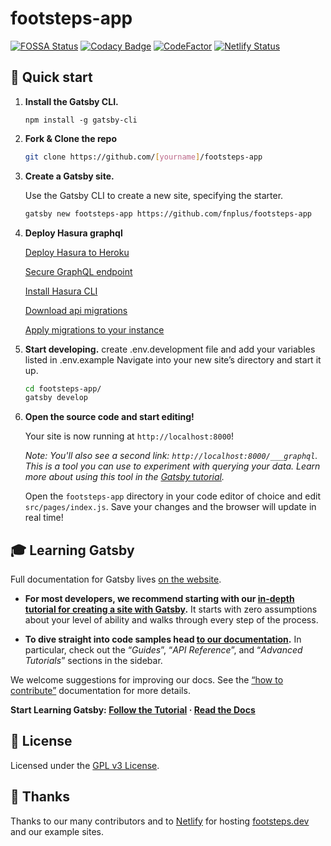# footsteps-app

[![FOSSA Status](https://app.fossa.io/api/projects/git%2Bgithub.com%2Ffnplus%2Fproject-footsteps-app.svg?type=shield)](https://app.fossa.io/projects/git%2Bgithub.com%2Ffnplus%2Fproject-footsteps-app?ref=badge_shield)
[![Codacy Badge](https://api.codacy.com/project/badge/Grade/66839011f8424527bdf4a39b60ea6b4b)](https://www.codacy.com/manual/fnplus/footsteps-app?utm_source=github.com&amp;utm_medium=referral&amp;utm_content=fnplus/footsteps-app&amp;utm_campaign=Badge_Grade)
[![CodeFactor](https://www.codefactor.io/repository/github/fnplus/footsteps-app/badge)](https://www.codefactor.io/repository/github/fnplus/footsteps-app)
[![Netlify Status](https://api.netlify.com/api/v1/badges/8e60385a-c75c-4b48-9d01-975f43285914/deploy-status)](https://app.netlify.com/sites/sharp-swanson-a61558/deploys)

## 🚀 Quick start

1. **Install the Gatsby CLI.**

   ```shell
   npm install -g gatsby-cli

   ```

2.  **Fork & Clone the repo**
    
    ```sh
    git clone https://github.com/[yourname]/footsteps-app
    ```

3.  **Create a Gatsby site.**

    Use the Gatsby CLI to create a new site, specifying the starter.

    ```sh
    gatsby new footsteps-app https://github.com/fnplus/footsteps-app
    ```
4.  **Deploy Hasura graphql**

    [Deploy Hasura to Heroku](https://docs.hasura.io/1.0/graphql/manual/getting-started/heroku-simple.html)
    
    [Secure GraphQL endpoint](https://docs.hasura.io/1.0/graphql/manual/deployment/heroku/securing-graphql-endpoint.html#add-the-hasura-graphql-admin-secret-env-var)
    
    [Install Hasura CLI](https://docs.hasura.io/1.0/graphql/manual/hasura-cli/install-hasura-cli.html)
    
    [Download api migrations](https://github.com/fnplus/footsteps-app/raw/master/rle-api.zip)
    
    [Apply migrations to your instance](https://docs.hasura.io/1.0/graphql/manual/migrations/existing-database.html#step-6-apply-the-migrations-on-another-instance-of-graphql-engine)

5.  **Start developing.**
    create .env.development file and add your variables listed in .env.example
    Navigate into your new site’s directory and start it up.

    ```sh
    cd footsteps-app/
    gatsby develop
    ```

6.  **Open the source code and start editing!**

    Your site is now running at `http://localhost:8000`!

    _Note: You'll also see a second link: _`http://localhost:8000/___graphql`_. This is a tool you can use to experiment with querying your data. Learn more about using this tool in the [Gatsby tutorial](https://www.gatsbyjs.org/tutorial/part-five/#introducing-graphiql)._

    Open the `footsteps-app` directory in your code editor of choice and edit `src/pages/index.js`. Save your changes and the browser will update in real time!

## 🎓 Learning Gatsby

Full documentation for Gatsby lives [on the website](https://gatsbyjs.org/).

- **For most developers, we recommend starting with our [in-depth tutorial for creating a site with Gatsby](https://gatsbyjs.org/tutorial/).** It starts with zero assumptions about your level of ability and walks through every step of the process.

- **To dive straight into code samples head [to our documentation](https://gatsbyjs.org/docs/).** In particular, check out the “<i>Guides</i>”, “<i>API Reference</i>”, and “<i>Advanced Tutorials</i>” sections in the sidebar.

We welcome suggestions for improving our docs. See the [“how to contribute”](https://gatsbyjs.org/contributing/how-to-contribute/) documentation for more details.

**Start Learning Gatsby: [Follow the Tutorial](https://gatsbyjs.org/tutorial/) · [Read the Docs](https://gatsbyjs.org/docs/)**

## :memo: License

Licensed under the [GPL v3 License](./LICENSE).

## 💜 Thanks

Thanks to our many contributors and to [Netlify](https://www.netlify.com/) for hosting [footsteps.dev](https://footsteps.dev) and our example sites.
